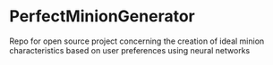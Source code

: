 # PerfectMinionGenerator
Repo for open source project concerning the creation of ideal minion characteristics based on user preferences using neural networks
